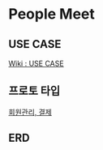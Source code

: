 # People Meet

## USE CASE

[Wiki : USE CASE](https://github.com/f-lab-edu/people-meet/wiki/Use-case)

## 프로토 타입

[회원관리, 결제](https://ovenapp.io/view/xRxhiGiXSm6SnBBHAds90Rob1gMsq1Ab/GPY6f)

## ERD
